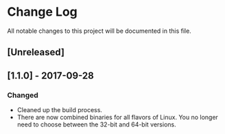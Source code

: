 # Change Log
All notable changes to this project will be documented in this file.

## [Unreleased]

## [1.1.0] - 2017-09-28
### Changed
- Cleaned up the build process.
- There are now combined binaries for all flavors of Linux. You no longer need to choose between the 32-bit and 64-bit versions.
